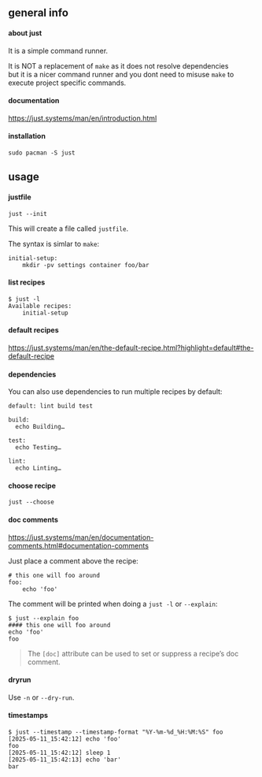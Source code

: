 ## general info

#### about just

It is a simple command runner.

It is NOT a replacement of `make` as it does not resolve dependencies \
but it is a nicer command runner and you dont need to misuse `make` to \
execute project specific commands.

#### documentation

https://just.systems/man/en/introduction.html

#### installation

```
sudo pacman -S just
```

## usage

#### justfile

```
just --init
```

This will create a file called `justfile`.

The syntax is simlar to `make`:
```
initial-setup:
	mkdir -pv settings container foo/bar
```

#### list recipes

```
$ just -l
Available recipes:
    initial-setup
```

#### default recipes

https://just.systems/man/en/the-default-recipe.html?highlight=default#the-default-recipe

#### dependencies

You can also use dependencies to run multiple recipes by default:

```
default: lint build test

build:
  echo Building…

test:
  echo Testing…

lint:
  echo Linting…
```

#### choose recipe

```
just --choose
```

#### doc comments

https://just.systems/man/en/documentation-comments.html#documentation-comments

Just place a comment above the recipe:
```
# this one will foo around
foo:
	echo 'foo'
```

The comment will be printed when doing a `just -l` or `--explain`:
```
$ just --explain foo
#### this one will foo around
echo 'foo'
foo
```

> The `[doc]` attribute can be used to set or suppress a recipe’s doc comment.

#### dryrun

Use `-n` or `--dry-run`.

#### timestamps

```
$ just --timestamp --timestamp-format "%Y-%m-%d_%H:%M:%S" foo
[2025-05-11_15:42:12] echo 'foo'
foo
[2025-05-11_15:42:12] sleep 1
[2025-05-11_15:42:13] echo 'bar'
bar
```
